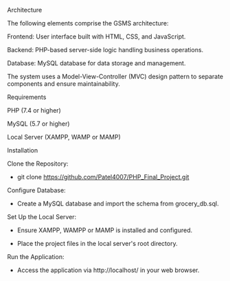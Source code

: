 Architecture 

 The following elements comprise the GSMS architecture: 

Frontend: User interface built with HTML, CSS, and JavaScript. 

Backend: PHP-based server-side logic handling business operations. 

Database: MySQL database for data storage and management. 

The system uses a Model-View-Controller (MVC) design pattern to separate components and ensure maintainability. 

 
Requirements 

PHP (7.4 or higher) 

MySQL (5.7 or higher) 

Local Server (XAMPP, WAMP or MAMP) 

Installation 

 
Clone the Repository: 

- git clone https://github.com/Patel4007/PHP_Final_Project.git 

 
Configure Database: 

- Create a MySQL database and import the schema from grocery_db.sql. 

 
Set Up the Local Server: 

- Ensure XAMPP, WAMPP or MAMP is installed and configured. 

- Place the project files in the local server's root directory. 


Run the Application: 

- Access the application via http://localhost/ in your web browser. 
